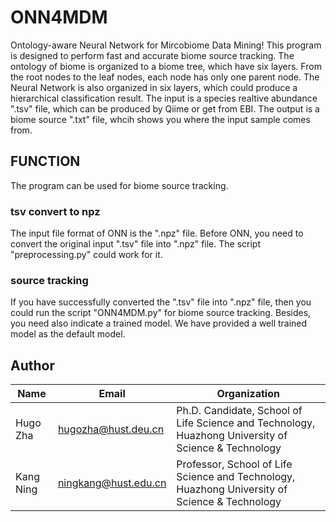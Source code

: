 # ONN4MDM
Ontology-aware Neural Network for Mircobiome Data Mining! This program is designed to perform fast and accurate biome source tracking. The ontology of biome is organized to a biome tree, which have six layers. From the root nodes to the leaf nodes, each node has only one parent node. The Neural Network is also organized in six layers, which could produce a hierarchical classification result. The input is a species realtive abundance ".tsv" file, which can be produced by Qiime or get from EBI. The output is a biome source ".txt" file, whcih shows you where the input sample comes from.

## FUNCTION
The program can be used for biome source tracking.
### tsv convert to npz
The input file format of ONN is the ".npz" file. Before ONN, you need to convert the original input ".tsv" file into ".npz" file. The script "preprocessing.py" could work for it.
### source tracking
If you have successfully converted the ".tsv" file into ".npz" file, then you could run the script "ONN4MDM.py" for biome source tracking. Besides, you need also indicate a trained model. We have provided a well trained model as the default model.


## Author
Name|Email|Organization
---|---|---
Hugo Zha|hugozha@hust.deu.cn|Ph.D. Candidate, School of Life Science and Technology, Huazhong University of Science & Technology
Kang Ning|ningkang@hust.edu.cn|Professor, School of Life Science and Technology, Huazhong University of Science & Technology
